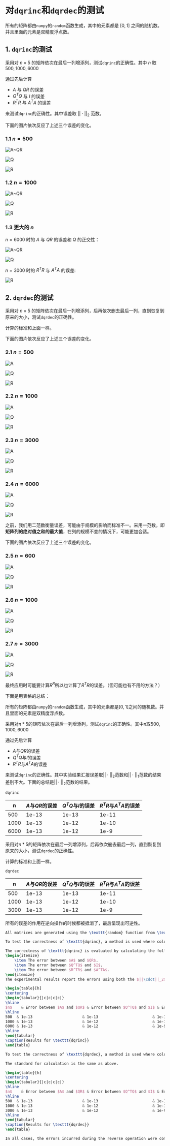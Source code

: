 # 对`dqrinc`和`dqrdec`的测试

所有的矩阵都由`numpy`的`random`函数生成，其中的元素都是 $[0,1]$ 之间的随机数。并且里面的元素是双精度浮点数。

## 1. `dqrinc`的测试

采用对 $n\times5$ 的矩阵依次在最后一列增添列，测试`dqrinc`的正确性。其中 $n$ 取$500,1000,6000$

通过先后计算

- $A$ 与 $QR$ 的误差
- $Q^TQ$ 与 $I$ 的误差
- $R^TR$ 与 $A^TA$ 的误差

来测试`dqrinc`的正确性。其中误差取 $||\cdot||_2$ 范数。

下面的图片依次反应了上述三个误差的变化。

### 1.1 $n=500$

![A~QR](pic/error_plot_500.png)

![Q](pic/error_plot_Q_500.png)

![R](pic/error_plot_R_500_1.png)

### 1.2 $n=1000$

![A~QR](pic/error_plot_1000.png)

![Q](pic/error_plot_Q_1000.png)

![R](pic/error_plot_R_1000_1.png)

### 1.3 更大的 $n$

$n=6000$ 时的 $A$ 与 $QR$ 的误差和 $Q$ 的正交性：

![A~QR](pic/error_plot_6000.png)

![Q](pic/error_plot_Q_6000.png)

$n=3000$ 时的 $R^TR$ 与 $A^TA$ 的误差:

![R](pic/error_plot_R_3000_1.png)

## 2. `dqrdec`的测试

采用对 $n\times5$ 的矩阵依次在最后一列增添列，后再依次删去最后一列，直到恢复到原来的大小，测试`dqrdec`的正确性。

计算的标准和上面一样。

下面的图片依次反应了上述三个误差的变化。

### 2.1 $n=500$

![A](pic/_error_plot_A_500.png)

![Q](pic/_error_plot_Q_500.png)

![R](pic/_error_plot_R_500.png)

### 2.2 $n=1000$

![A](pic/_error_plot_A_1000.png)

![Q](pic/_error_plot_Q_1000.png)

![R](pic/_error_plot_R_1000.png)

### 2.3 $n=3000$

![A](pic/_error_plot_A_3000.png)

![Q](pic/_error_plot_Q_3000.png)

![R](pic/_error_plot_R_3000.png)

### 2.4 $n=6000$

![A](pic/_error_plot_A_6000.png)

![Q](pic/_error_plot_Q_6000.png)

![R](pic/_error_plot_R_6000.png)

之前，我们用二范数衡量误差，可能由于规模的影响而标准不一。采用一范数，即**矩阵列的绝对值之和的最大值**，在列的规模不变的情况下，可能更加合适。

下面的图片依次反应了上述三个误差的变化。

### 2.5 $n=600$

![A](pic/1norm_error_plot_A_600.png)

![Q](pic/1norm_error_plot_Q_600.png)

![R](pic/1norm_error_plot_R_600.png)

### 2.6 $n=1000$

![A](pic/1norm_error_plot_A_1000.png)

![Q](pic/1norm_error_plot_Q_1000.png)

![R](pic/1norm_error_plot_R_1000.png)

### 2.7 $n=3000$

![A](pic/1norm_error_plot_A_3000.png)

![Q](pic/1norm_error_plot_Q_3000.png)

![R](pic/1norm_error_plot_R_3000.png)

最终应用时可能要计算$R^R$所以也计算了$R^TR$的误差。（但可能也有不用的方法？）

下面是用表格的总结：

所有的矩阵都由`numpy`的`random`函数生成，其中的元素都是$[0,1]$之间的随机数。并且里面的元素是双精度浮点数。

采用对$n*5$的矩阵依次在最后一列增添列，测试`dqrinc`的正确性。其中$n$取$500,1000,6000$

通过先后计算

- $A$与$QR$的误差
- $Q^TQ$与$I$的误差
- $R^TR$与$A^TA$的误差

来测试`dqrinc`的正确性。其中实验结果汇报误差取$||\cdot||_2$范数和$||\cdot||_1$范数的结果差别不大。下面的总结是$||\cdot||_2$范数的结果。

`dqrinc`

| n    | $A$与$QR$的误差 | $Q^TQ$与$I$的误差 | $R^TR$与$A^TA$的误差 |
| ---- | -------------- | ---------------- | ------------------- |
| 500  | 1e-13        | 1e-13          | 1e-11             |
| 1000 | 1e-13        | 1e-12          | 1e-10             |
| 6000 | 1e-13        | 1e-12          | 1e-9              |

采用对$n*5$的矩阵依次在最后一列增添列，后再依次删去最后一列，直到恢复到原来的大小，测试`dqrdec`的正确性。

计算的标准和上面一样。

`dqrdec`

| n    | $A$与$QR$的误差 | $Q^TQ$与$I$的误差 | $R^TR$与$A^TA$的误差 |
| ---- | -------------- | ---------------- | ------------------- |
| 500  | 1e-13        | 1e-13          | 1e-11             |
| 1000 | 1e-13        | 1e-12          | 1e-10             |
| 3000 | 1e-13        | 1e-12          | 1e-9              |

所有的误差的作用在逆向操作的时候都被抵消了，最后呈现出可逆性。

```latex
All matrices are generated using the \texttt{random} function from \texttt{numpy}, with elements being random numbers between $[0,1]$. Additionally, these elements are double-precision floating-point numbers.

To test the correctness of \texttt{dqrinc}, a method is used where columns are sequentially added to the last column of an $n \times 5$ matrix. The values of $n$ used are $500, 1000, 6000$.

The correctness of \texttt{dqrinc} is evaluated by calculating the following errors:
\begin{itemize}
    \item The error between $A$ and $QR$.
    \item The error between $Q^TQ$ and $I$.
    \item The error between $R^TR$ and $A^TA$.
\end{itemize}
The experimental results report the errors using both the $||\cdot||_2$ norm and the $||\cdot||_1$ norm, showing little difference between them. The summary below shows the results using the $||\cdot||_2$ norm.

\begin{table}[h]
\centering
\begin{tabular}{|c|c|c|c|}
\hline
$n$    & Error between $A$ and $QR$ & Error between $Q^TQ$ and $I$ & Error between $R^TR$ and $A^TA$ \\
\hline
500  & 1e-13                      & 1e-13                        & 1e-11                           \\
1000 & 1e-13                      & 1e-12                        & 1e-10                           \\
6000 & 1e-13                      & 1e-12                        & 1e-9                            \\
\hline
\end{tabular}
\caption{Results for \texttt{dqrinc}}
\end{table}

To test the correctness of \texttt{dqrdec}, a method is used where columns are sequentially added to the last column of an $n \times 5$ matrix and then sequentially removed until the original size is restored.

The standard for calculation is the same as above.

\begin{table}[h]
\centering
\begin{tabular}{|c|c|c|c|}
\hline
$n$    & Error between $A$ and $QR$ & Error between $Q^TQ$ and $I$ & Error between $R^TR$ and $A^TA$ \\
\hline
500  & 1e-13                      & 1e-13                        & 1e-11                           \\
1000 & 1e-13                      & 1e-12                        & 1e-10                           \\
3000 & 1e-13                      & 1e-12                        & 1e-9                            \\
\hline
\end{tabular}
\caption{Results for \texttt{dqrdec}}
\end{table}

In all cases, the errors incurred during the reverse operation were compensated, ultimately demonstrating reversibility.
```
